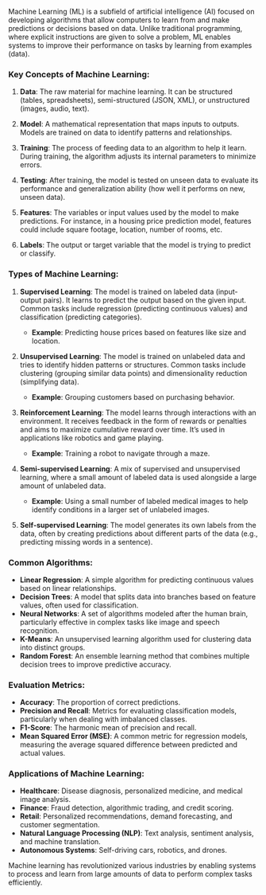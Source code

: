 Machine Learning (ML) is a subfield of artificial intelligence (AI) focused on developing algorithms that allow computers to learn from and make predictions or decisions based on data. Unlike traditional programming, where explicit instructions are given to solve a problem, ML enables systems to improve their performance on tasks by learning from examples (data).

### Key Concepts of Machine Learning:
1. **Data**: The raw material for machine learning. It can be structured (tables, spreadsheets), semi-structured (JSON, XML), or unstructured (images, audio, text).

2. **Model**: A mathematical representation that maps inputs to outputs. Models are trained on data to identify patterns and relationships.

3. **Training**: The process of feeding data to an algorithm to help it learn. During training, the algorithm adjusts its internal parameters to minimize errors.

4. **Testing**: After training, the model is tested on unseen data to evaluate its performance and generalization ability (how well it performs on new, unseen data).

5. **Features**: The variables or input values used by the model to make predictions. For instance, in a housing price prediction model, features could include square footage, location, number of rooms, etc.

6. **Labels**: The output or target variable that the model is trying to predict or classify.

### Types of Machine Learning:
1. **Supervised Learning**: The model is trained on labeled data (input-output pairs). It learns to predict the output based on the given input. Common tasks include regression (predicting continuous values) and classification (predicting categories).
   - **Example**: Predicting house prices based on features like size and location.

2. **Unsupervised Learning**: The model is trained on unlabeled data and tries to identify hidden patterns or structures. Common tasks include clustering (grouping similar data points) and dimensionality reduction (simplifying data).
   - **Example**: Grouping customers based on purchasing behavior.

3. **Reinforcement Learning**: The model learns through interactions with an environment. It receives feedback in the form of rewards or penalties and aims to maximize cumulative reward over time. It’s used in applications like robotics and game playing.
   - **Example**: Training a robot to navigate through a maze.

4. **Semi-supervised Learning**: A mix of supervised and unsupervised learning, where a small amount of labeled data is used alongside a large amount of unlabeled data.
   - **Example**: Using a small number of labeled medical images to help identify conditions in a larger set of unlabeled images.

5. **Self-supervised Learning**: The model generates its own labels from the data, often by creating predictions about different parts of the data (e.g., predicting missing words in a sentence).

### Common Algorithms:
- **Linear Regression**: A simple algorithm for predicting continuous values based on linear relationships.
- **Decision Trees**: A model that splits data into branches based on feature values, often used for classification.
- **Neural Networks**: A set of algorithms modeled after the human brain, particularly effective in complex tasks like image and speech recognition.
- **K-Means**: An unsupervised learning algorithm used for clustering data into distinct groups.
- **Random Forest**: An ensemble learning method that combines multiple decision trees to improve predictive accuracy.

### Evaluation Metrics:
- **Accuracy**: The proportion of correct predictions.
- **Precision and Recall**: Metrics for evaluating classification models, particularly when dealing with imbalanced classes.
- **F1-Score**: The harmonic mean of precision and recall.
- **Mean Squared Error (MSE)**: A common metric for regression models, measuring the average squared difference between predicted and actual values.

### Applications of Machine Learning:
- **Healthcare**: Disease diagnosis, personalized medicine, and medical image analysis.
- **Finance**: Fraud detection, algorithmic trading, and credit scoring.
- **Retail**: Personalized recommendations, demand forecasting, and customer segmentation.
- **Natural Language Processing (NLP)**: Text analysis, sentiment analysis, and machine translation.
- **Autonomous Systems**: Self-driving cars, robotics, and drones.

Machine learning has revolutionized various industries by enabling systems to process and learn from large amounts of data to perform complex tasks efficiently.
